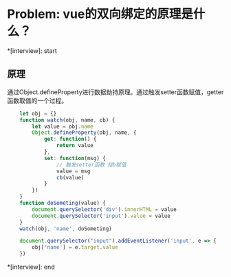 # Problem: vue的双向绑定的原理是什么？

*[interview]: start

## 原理
通过Object.defineProperty进行数据劫持原理。通过触发setter函数赋值，getter函数取值的一个过程。
```js
    let obj = {}
    function watch(obj, name, cb) {
        let value = obj.name
        Object.defineProperty(obj, name, {
            get: function() {
                return value
            },
            set: function(msg) {
                // 触发setter函数 给b赋值
                value = msg
                cb(value)
            }
        })
    }
    function doSometing(value) {
        document.querySelector('div').innerHTML = value
        document.querySelector('input').value = value
    }
    watch(obj, 'name', doSometing)

    document.querySelector("input").addEventListener('input', e => {
        obj['name'] = e.target.value
    })
```
*[interview]: end
